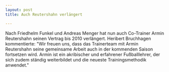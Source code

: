 ```yaml
---
layout: post
title: Auch Reutershahn verlängert

---
```


Nach Friedhelm Funkel und Andreas Menger hat nun auch Co-Trainer Armin Reutershahn seinen Vertrag bis 2010 verlängert. Heribert Bruchhagen kommentierte: "Wir freuen uns, dass das Trainerteam mit Armin Reutershahn seine gemeinsame Arbeit auch in der kommenden Saison fortsetzen wird. Armin ist ein akribischer und erfahrener Fußballlehrer, der sich zudem ständig weiterbildet und die neueste Trainingsmethodik anwendet."


